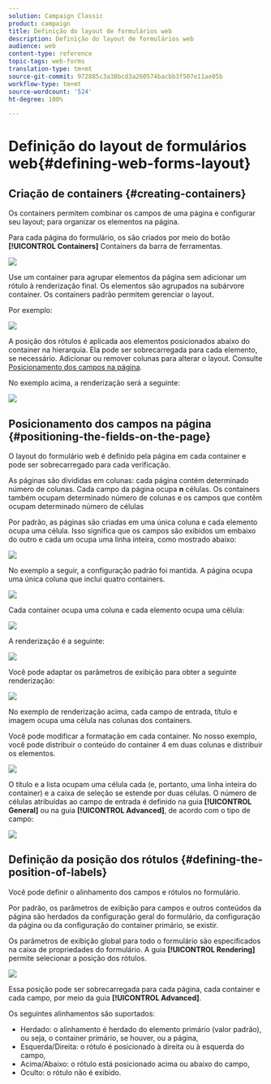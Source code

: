 ```yaml
---
solution: Campaign Classic
product: campaign
title: Definição do layout de formulários web
description: Definição do layout de formulários web
audience: web
content-type: reference
topic-tags: web-forms
translation-type: tm+mt
source-git-commit: 972885c3a38bcd3a260574bacbb3f507e11ae05b
workflow-type: tm+mt
source-wordcount: '524'
ht-degree: 100%

---
```



# Definição do layout de formulários web{#defining-web-forms-layout}

## Criação de containers {#creating-containers}

Os containers permitem combinar os campos de uma página e configurar seu layout; para organizar os elementos na página.

Para cada página do formulário, os são criados por meio do botão **[!UICONTROL Containers]** Containers da barra de ferramentas.

![](assets/s_ncs_admin_survey_containers_add.png)

Use um container para agrupar elementos da página sem adicionar um rótulo à renderização final. Os elementos são agrupados na subárvore container. Os containers padrão permitem gerenciar o layout.

Por exemplo:

![](assets/s_ncs_admin_survey_containers_std_arbo.png)

A posição dos rótulos é aplicada aos elementos posicionados abaixo do container na hierarquia. Ela pode ser sobrecarregada para cada elemento, se necessário. Adicionar ou remover colunas para alterar o layout. Consulte [Posicionamento dos campos na página](#positioning-the-fields-on-the-page).

No exemplo acima, a renderização será a seguinte:

![](assets/s_ncs_admin_survey_containers_std_ex.png)

## Posicionamento dos campos na página {#positioning-the-fields-on-the-page}

O layout do formulário web é definido pela página em cada container e pode ser sobrecarregado para cada verificação.

As páginas são divididas em colunas: cada página contém determinado número de colunas. Cada campo da página ocupa **n** células. Os containers também ocupam determinado número de colunas e os campos que contêm ocupam determinado número de células

Por padrão, as páginas são criadas em uma única coluna e cada elemento ocupa uma célula. Isso significa que os campos são exibidos um embaixo do outro e cada um ocupa uma linha inteira, como mostrado abaixo:

![](assets/s_ncs_admin_survey_container_ex.png)

No exemplo a seguir, a configuração padrão foi mantida. A página ocupa uma única coluna que inclui quatro containers.

![](assets/s_ncs_admin_survey_container_ex0.png)

Cada container ocupa uma coluna e cada elemento ocupa uma célula:

![](assets/s_ncs_admin_survey_container_ex0a.png)

A renderização é a seguinte:

![](assets/s_ncs_admin_survey_container_ex0_rend.png)

Você pode adaptar os parâmetros de exibição para obter a seguinte renderização:

![](assets/s_ncs_admin_survey_container_ex1_rend.png)

No exemplo de renderização acima, cada campo de entrada, título e imagem ocupa uma célula nas colunas dos containers.

Você pode modificar a formatação em cada container. No nosso exemplo, você pode distribuir o conteúdo do container 4 em duas colunas e distribuir os elementos.

![](assets/s_ncs_admin_survey_container_ex2_rend.png)

O título e a lista ocupam uma célula cada (e, portanto, uma linha inteira do container) e a caixa de seleção se estende por duas células. O número de células atribuídas ao campo de entrada é definido na guia **[!UICONTROL General]** ou na guia **[!UICONTROL Advanced]**, de acordo com o tipo de campo:

![](assets/s_ncs_admin_survey_container_ex2.png)

## Definição da posição dos rótulos {#defining-the-position-of-labels}

Você pode definir o alinhamento dos campos e rótulos no formulário.

Por padrão, os parâmetros de exibição para campos e outros conteúdos da página são herdados da configuração geral do formulário, da configuração da página ou da configuração do container primário, se existir.

Os parâmetros de exibição global para todo o formulário são especificados na caixa de propriedades do formulário. A guia **[!UICONTROL Rendering]** permite selecionar a posição dos rótulos.

![](assets/s_ncs_admin_survey_label_position.png)

Essa posição pode ser sobrecarregada para cada página, cada container e cada campo, por meio da guia **[!UICONTROL Advanced]**.

Os seguintes alinhamentos são suportados:

* Herdado: o alinhamento é herdado do elemento primário (valor padrão), ou seja, o container primário, se houver, ou a página,
* Esquerda/Direita: o rótulo é posicionado à direita ou à esquerda do campo,
* Acima/Abaixo: o rótulo está posicionado acima ou abaixo do campo,
* Oculto: o rótulo não é exibido.

